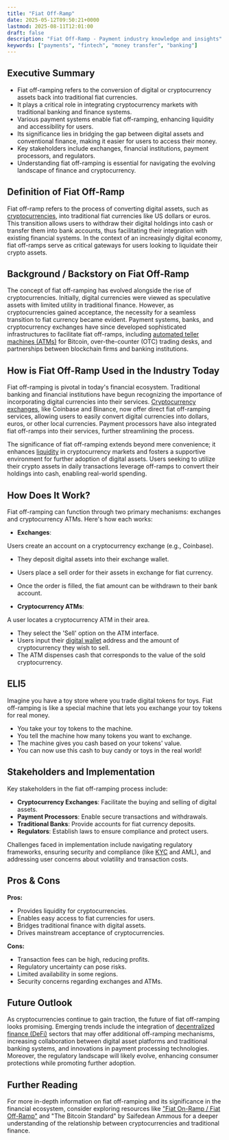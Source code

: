 ```yaml
---
title: "Fiat Off-Ramp"
date: 2025-05-12T09:50:21+0000
lastmod: 2025-08-11T12:01:00
draft: false
description: "Fiat Off-Ramp - Payment industry knowledge and insights"
keywords: ["payments", "fintech", "money transfer", "banking"]
---
```


## Executive Summary

- Fiat off-ramping refers to the conversion of digital or cryptocurrency assets back into traditional fiat currencies.
- It plays a critical role in integrating cryptocurrency markets with traditional banking and finance systems.
- Various payment systems enable fiat off-ramping, enhancing liquidity and accessibility for users.
- Its significance lies in bridging the gap between digital assets and conventional finance, making it easier for users to access their money.
- Key stakeholders include exchanges, financial institutions, payment processors, and regulators.
- Understanding fiat off-ramping is essential for navigating the evolving landscape of finance and cryptocurrency.

## Definition of Fiat Off-Ramp
Fiat off-ramp refers to the process of converting digital assets, such as [cryptocurrencies](https://faisalkhanllc.xyz/resources/payments-wiki/c/cryptocurrency/), into traditional fiat currencies like US dollars or euros. This transition allows users to withdraw their digital holdings into cash or transfer them into bank accounts, thus facilitating their integration with existing financial systems. In the context of an increasingly digital economy, fiat off-ramps serve as critical gateways for users looking to liquidate their crypto assets.

## Background / Backstory on Fiat Off-Ramp
The concept of fiat off-ramping has evolved alongside the rise of cryptocurrencies. Initially, digital currencies were viewed as speculative assets with limited utility in traditional finance. However, as cryptocurrencies gained acceptance, the necessity for a seamless transition to fiat currency became evident. Payment systems, banks, and cryptocurrency exchanges have since developed sophisticated infrastructures to facilitate fiat off-ramps, including [automated teller machines (ATMs)](https://faisalkhanllc.xyz/resources/payments-wiki/a/automated-teller-machine-atm/) for Bitcoin, over-the-counter (OTC) trading desks, and partnerships between blockchain firms and banking institutions.

## How is Fiat Off-Ramp Used in the Industry Today
Fiat off-ramping is pivotal in today's financial ecosystem. Traditional banking and financial institutions have begun recognizing the importance of incorporating digital currencies into their services. [Cryptocurrency exchanges](https://faisalkhanllc.xyz/resources/payments-wiki/c/cryptocurrency-exchanges/), like Coinbase and Binance, now offer direct fiat off-ramping services, allowing users to easily convert digital currencies into dollars, euros, or other local currencies. Payment processors have also integrated fiat off-ramps into their services, further streamlining the process.

The significance of fiat off-ramping extends beyond mere convenience; it enhances [liquidity](https://faisalkhanllc.xyz/resources/payments-wiki/l/liquidity/) in cryptocurrency markets and fosters a supportive environment for further adoption of digital assets. Users seeking to utilize their crypto assets in daily transactions leverage off-ramps to convert their holdings into cash, enabling real-world spending.

## How Does It Work?
Fiat off-ramping can function through two primary mechanisms: exchanges and cryptocurrency ATMs. Here's how each works:

- **Exchanges**:  

Users create an account on a cryptocurrency exchange (e.g., Coinbase).
- They deposit digital assets into their exchange wallet.
- Users place a sell order for their assets in exchange for fiat currency.
- Once the order is filled, the fiat amount can be withdrawn to their bank account.

- **Cryptocurrency ATMs**:  

A user locates a cryptocurrency ATM in their area.
- They select the 'Sell' option on the ATM interface.
- Users input their [digital wallet](https://faisalkhanllc.xyz/resources/payments-wiki/d/digital-wallet/) address and the amount of cryptocurrency they wish to sell.
- The ATM dispenses cash that corresponds to the value of the sold cryptocurrency.

## ELI5
Imagine you have a toy store where you trade digital tokens for toys. Fiat off-ramping is like a special machine that lets you exchange your toy tokens for real money.  

- You take your toy tokens to the machine.  
- You tell the machine how many tokens you want to exchange.  
- The machine gives you cash based on your tokens' value.  
- You can now use this cash to buy candy or toys in the real world!

## Stakeholders and Implementation
Key stakeholders in the fiat off-ramping process include:  

- **Cryptocurrency Exchanges**: Facilitate the buying and selling of digital assets.  
- **Payment Processors**: Enable secure transactions and withdrawals.  
- **Traditional Banks**: Provide accounts for fiat currency deposits.  
- **Regulators**: Establish laws to ensure compliance and protect users.

Challenges faced in implementation include navigating regulatory frameworks, ensuring security and compliance (like [KYC](https://faisalkhanllc.xyz/resources/payments-wiki/k/know-your-customer-kyc/) and AML), and addressing user concerns about volatility and transaction costs.

## Pros & Cons
**Pros:**  

- Provides liquidity for cryptocurrencies.  
- Enables easy access to fiat currencies for users.  
- Bridges traditional finance with digital assets.  
- Drives mainstream acceptance of cryptocurrencies.

**Cons:**  

- Transaction fees can be high, reducing profits.  
- Regulatory uncertainty can pose risks.  
- Limited availability in some regions.  
- Security concerns regarding exchanges and ATMs.

## Future Outlook
As cryptocurrencies continue to gain traction, the future of fiat off-ramping looks promising. Emerging trends include the integration of [decentralized finance (DeFi)](https://faisalkhanllc.xyz/resources/payments-wiki/d/decentralized-finance-defi/) sectors that may offer additional off-ramping mechanisms, increasing collaboration between digital asset platforms and traditional banking systems, and innovations in payment processing technologies. Moreover, the regulatory landscape will likely evolve, enhancing consumer protections while promoting further adoption.

## Further Reading
For more in-depth information on fiat off-ramping and its significance in the financial ecosystem, consider exploring resources like ["Fiat On-Ramp / Fiat Off-Ramp"](https://faisalkhanllc.xyz/resources/payments-wiki/f/fiat-on-ramp-fiat-off-ramp/) and "The Bitcoin Standard" by Saifedean Ammous for a deeper understanding of the relationship between cryptocurrencies and traditional finance.